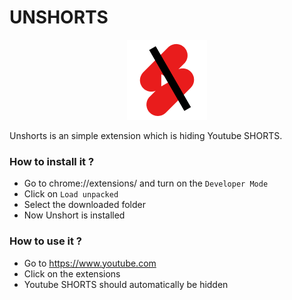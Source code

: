 # UNSHORTS

<center>
  <img src="./images/128x128.png" alt="Unshorts Logo" title="Unshorts">
</center>

Unshorts is an simple extension which is hiding Youtube SHORTS.

### How to install it ?
- Go to chrome://extensions/ and turn on the `Developer Mode`
- Click on `Load unpacked`
- Select the downloaded folder
- Now Unshort is installed

### How to use it ?
- Go to https://www.youtube.com
- Click on the extensions
- Youtube SHORTS should automatically be hidden